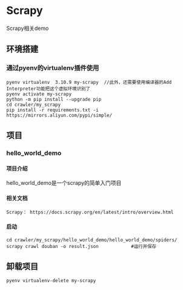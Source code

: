 # Scrapy

Scrapy相关demo 

## 环境搭建

### 通过pyenv的virtualenv插件使用

    pyenv virtualenv  3.10.9 my-scrapy  //此外，还需要使用编译器的Add Interpreter功能把这个虚拟环境识别了
    pyenv activate my-scrapy
    python -m pip install --upgrade pip
    cd crawler/my_scrapy 
    pip install -r requirements.txt -i https://mirrors.aliyun.com/pypi/simple/

## 项目

### hello_world_demo

#### 项目介绍

hello_world_demo是一个scrapy的简单入门项目

#### 相关文档

    Scrapy： https://docs.scrapy.org/en/latest/intro/overview.html

#### 启动

    cd crawler/my_scrapy/hello_world_demo/hello_world_demo/spiders/
    scrapy crawl douban -o result.json            #运行并保存

## 卸载项目

    pyenv virtualenv-delete my-scrapy
 


